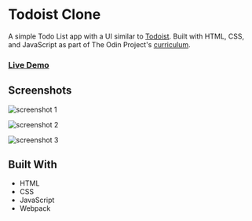 # Todoist Clone

A simple Todo List app with a UI similar to [Todoist](https://todoist.com/). Built with HTML, CSS, and JavaScript as part of The Odin Project's [curriculum](https://www.theodinproject.com/).

### [Live Demo](https://emuel-vassallo.github.io/todo-list/)

## Screenshots

![screenshot 1](images/screenshot1.png)

![screenshot 2](images/screenshot2.png)

![screenshot 3](images/screenshot3.png)

## Built With

- HTML
- CSS
- JavaScript
- Webpack
